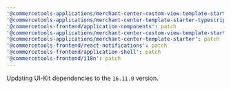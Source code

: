 ```yaml
---
'@commercetools-applications/merchant-center-custom-view-template-starter-typescript': patch
'@commercetools-applications/merchant-center-template-starter-typescript': patch
'@commercetools-frontend/application-components': patch
'@commercetools-applications/merchant-center-custom-view-template-starter': patch
'@commercetools-applications/merchant-center-template-starter': patch
'@commercetools-frontend/react-notifications': patch
'@commercetools-frontend/application-shell': patch
'@commercetools-frontend/i18n': patch
---
```


Updating UI-Kit dependencies to the `16.11.0` version.
